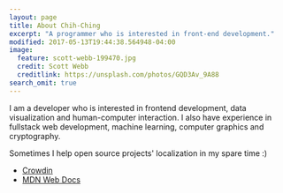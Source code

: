 ```yaml
---
layout: page
title: About Chih-Ching
excerpt: "A programmer who is interested in front-end development."
modified: 2017-05-13T19:44:38.564948-04:00
image:
  feature: scott-webb-199470.jpg
  credit: Scott Webb
  creditlink: https://unsplash.com/photos/GQD3Av_9A88
search_omit: true
---
```


I am a developer who is interested in frontend development, data visualization and human-computer interaction.
I also have experience in fullstack web development, machine learning, computer graphics and cryptography.

Sometimes I help open source projects' localization in my spare time :)
<ul>
<li>
  <a href="https://crowdin.com/profile/eyeccc">Crowdin</a>
</li>
<li>
  <a href="https://developer.mozilla.org/zh-TW/profiles/eyeccc">MDN Web Docs</a>
</li>
</ul>